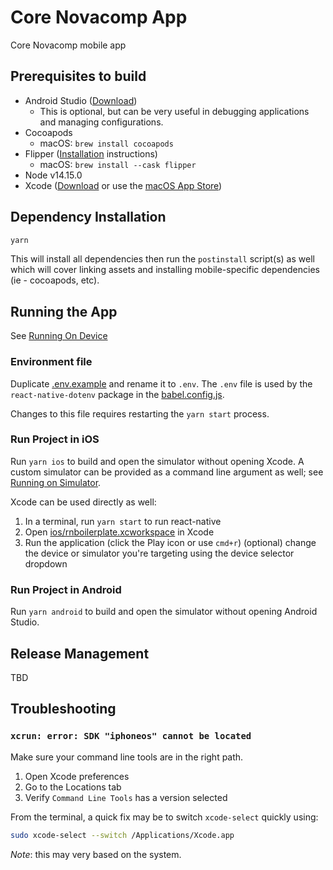 # Core Novacomp App

Core Novacomp mobile app

## Prerequisites to build

- Android Studio ([Download](https://developer.android.com/studio))
  - This is optional, but can be very useful in debugging applications and managing configurations.
- Cocoapods
  - macOS: `brew install cocoapods`
- Flipper ([Installation](https://fbflipper.com/docs/getting-started/index#installation) instructions)
  - macOS: `brew install --cask flipper`
- Node v14.15.0
- Xcode ([Download](https://developer.apple.com/xcode/) or use the [macOS App Store](https://apps.apple.com/us/app/xcode/id497799835?mt=12))

## Dependency Installation

```bash
yarn
```

This will install all dependencies then run the `postinstall` script(s) as well which will cover linking assets and installing mobile-specific dependencies (ie - cocoapods, etc).

## Running the App

See [Running On Device](https://reactnative.dev/docs/running-on-device)

### Environment file

Duplicate [.env.example](.env.example) and rename it to `.env`. The `.env` file is used by the `react-native-dotenv` package in the [babel.config.js](babel.config.js).

Changes to this file requires restarting the `yarn start` process.

### Run Project in iOS

Run `yarn ios` to build and open the simulator without opening Xcode. A custom simulator can be provided as a command line argument as well; see [Running on Simulator](https://reactnative.dev/docs/running-on-simulator-ios).

Xcode can be used directly as well:

1. In a terminal, run `yarn start` to run react-native
2. Open [ios/rnboilerplate.xcworkspace](ios/rnboilerplate.xcworkspace) in Xcode
3. Run the application (click the Play icon or use `cmd+r`)
   (optional) change the device or simulator you're targeting using the device selector dropdown

### Run Project in Android

Run `yarn android` to build and open the simulator without opening Android Studio.

## Release Management

TBD

## Troubleshooting

### `xcrun: error: SDK "iphoneos" cannot be located`

Make sure your command line tools are in the right path.

1. Open Xcode preferences
2. Go to the Locations tab
3. Verify `Command Line Tools` has a version selected

From the terminal, a quick fix may be to switch `xcode-select` quickly using:

```bash
sudo xcode-select --switch /Applications/Xcode.app
```

_Note_: this may very based on the system.
